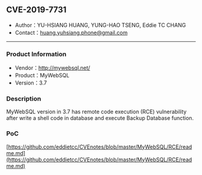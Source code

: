 ## CVE-2019-7731

- Author：YU-HSIANG HUANG, YUNG-HAO TSENG, Eddie TC CHANG
- Contact：huang.yuhsiang.phone@gmail.com

---

### Product Information

- Vendor：http://mywebsql.net/
- Product：MyWebSQL
- Version：3.7

### Description

MyWebSQL version in 3.7 has remote code execution (RCE) vulnerability after write a shell code in database and execute Backup Database function.

### PoC

[https://github.com/eddietcc/CVEnotes/blob/master/MyWebSQL/RCE/readme.md](https://github.com/eddietcc/CVEnotes/blob/master/MyWebSQL/RCE/readme.md)
